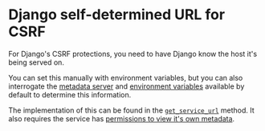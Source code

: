 # Django self-determined URL for CSRF

For Django's CSRF protections, you need to have Django know the host it's being served on.

You can set this manually with environment variables, but you can also interrogate the [metadata server](https://cloud.google.com/run/docs/container-contract#metadata-server) and [environment variables](https://cloud.google.com/run/docs/container-contract#services-env-vars) available by default to determine this information. 

The implementation of this can be found in the [`get_service_url`](https://github.com/GoogleCloudPlatform/avocano/search?q=get_service_url) method. It also requires the service has [permissions to view it's own metadata](server_introspection). 